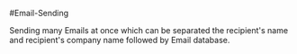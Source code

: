 #Email-Sending

Sending many Emails at once which can be separated the recipient's name and recipient's company name followed by Email database.
